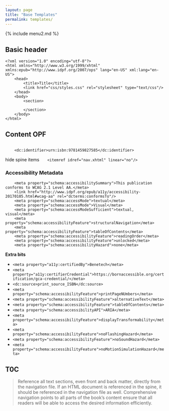 ```yaml
---
layout: page
title: "Base Templates"
permalink: templates/
---
```


{% include menu2.md %}

## Basic header
```
<?xml version="1.0" encoding="utf-8"?>
<html xmlns="http://www.w3.org/1999/xhtml" xmlns:epub="http://www.idpf.org/2007/ops" lang="en-US" xml:lang="en-US">
	<head>
		<title>Title</title>
		<link href="css/styles.css" rel="stylesheet" type="text/css"/>
	</head>
	<body>
		<section>
		
		</section>
	</body>
</html>
```

## Content OPF
```

    <dc:identifier>urn:isbn:9781459827585</dc:identifier>
```

hide spine items
`	<itemref idref="nav.xhtml" linear="no"/>`



### Accessibility Metadata
```
	<meta property="schema:accessibilitySummary">This publication conforms to WCAG 2.1 Level AA.</meta>
	<link href="http://www.idpf.org/epub/a11y/accessibility-20170105.html#wcag-aa" rel="dcterms:conformsTo"/>
	<meta property="schema:accessMode">textual</meta>
	<meta property="schema:accessMode">Visual</meta>
	<meta property="schema:accessModeSufficient">textual, visual</meta>
	<meta property="schema:accessibilityFeature">structuralNavigation</meta>
	<meta property="schema:accessibilityFeature">tableOfContents</meta>
	<meta property="schema:accessibilityFeature">readingOrder</meta>
	<meta property="schema:accessibilityFeature">unlocked</meta>
	<meta property="schema:accessibilityHazard">none</meta>
```
**Extra bits**
- `<meta property="a11y:certifiedBy">Benetech</meta>`
- `<meta property="a11y:certifierCredential">https://bornaccessible.org/certification/gca-credential/</meta>`
- `<dc:source>print_source_ISBN</dc:source>`
- `<meta property="schema:accessibilityFeature">printPageNUmbers</meta>`
- `<meta property="schema:accessibilityFeature">alternativeText</meta>`
- `<meta property="schema:accessibilityFeature">tableOfContents</meta>`
- `<meta property="schema:accessibilityAPI">ARIA</meta>`
- `<meta property="schema:accessibilityFeature">displayTransformability</meta>`
- `<meta property="schema:accessibilityFeature">noFlashingHazard</meta>`
- `<meta property="schema:accessibilityFeature">noSoundHazard</meta>`
- `<meta property="schema:accessibilityFeature">noMotionSimulationHazard</meta>`


## T0C
> Reference all text sections, even front and back matter, directly from the navigation file. If an HTML document is referenced in the spine, it should be referenced in the navigation file as well. Comprehensive navigation points to all parts of the book’s content ensure that all readers will be able to access the desired information efficiently.